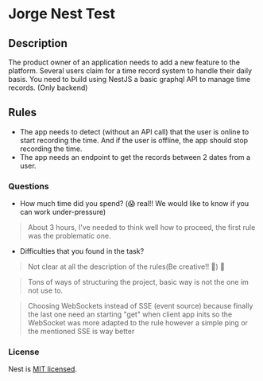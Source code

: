 # Jorge Nest Test

## Description

The product owner of an application needs to add a new feature to the platform. Several users claim for a time record system to handle their daily basis.
You need to build using NestJS a basic graphql API to manage time records. (Only backend)


## Rules

- The app needs to detect (without an API call) that the user is online to start recording the time. And if the user is offline, the app should stop recording the time.
- The app needs an endpoint to get the records between 2 dates from a user.

### Questions

  - How much time did you spend? (😱 real!! We would like to know if you can work under-pressure) 
  > About 3 hours, I've needed to think well how to proceed, the first rule was the problematic one.
  - Difficulties that you found in the task?
  > Not clear at all the description of the rules(Be creative!! 🎨) 🤣

  > Tons of ways of structuring the project, basic way is not the one im not use to.

  > Choosing WebSockets instead of SSE (event source) because finally the last one need an starting "get" when client app inits so the WebSocket was more adapted to the rule however a simple ping or the mentioned SSE is way better

### License

Nest is [MIT licensed](LICENSE).
